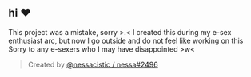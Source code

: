## hi ❤️

This project was a mistake, sorry >.<
I created this during my e-sex enthusiast arc, but now I go outside and do not feel like working on this
Sorry to any e-sexers who I may have disappointed >w<

> Created by [@nessacistic / nessa#2496](https://instagram.com/nessacistic)
